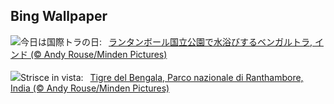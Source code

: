 ## Bing Wallpaper
![](https://www.bing.com/th?id=OHR.TigerIndia_JA-JP8434138959_UHD.jpg&w=1000)今日は国際トラの日:&nbsp;&ensp;[ランタンボール国立公園で水浴びするベンガルトラ, インド (© Andy Rouse/Minden Pictures)](https://www.bing.com/th?id=OHR.TigerIndia_JA-JP8434138959_UHD.jpg)
<br><br/>
![](https://www.bing.com/th?id=OHR.TigerIndia_IT-IT4957354565_UHD.jpg&w=1000)Strisce in vista:&nbsp;&ensp;[Tigre del Bengala, Parco nazionale di Ranthambore, India (© Andy Rouse/Minden Pictures)](https://www.bing.com/th?id=OHR.TigerIndia_IT-IT4957354565_UHD.jpg)
<br><br/>
